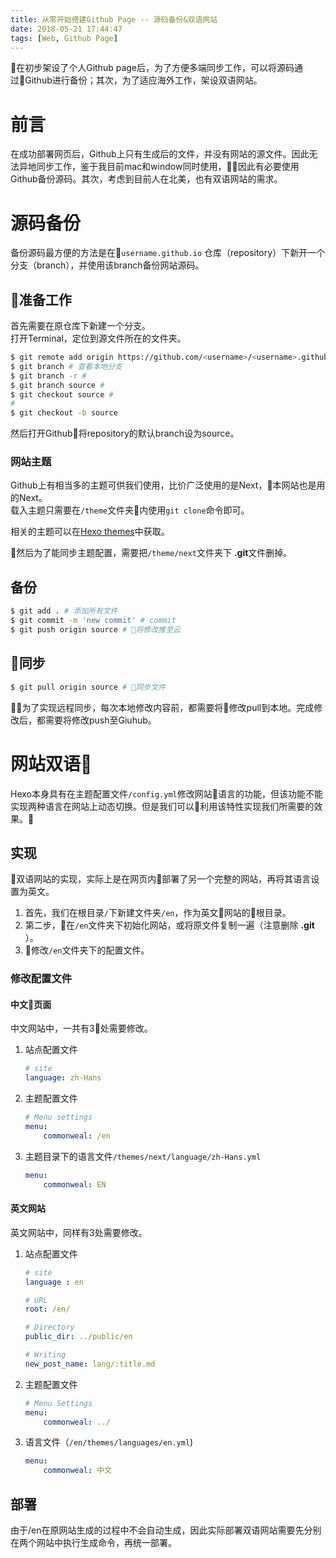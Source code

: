 ```yaml
---
title: 从零开始搭建Github Page -- 源码备份&双语网站
date: 2018-05-21 17:44:47
tags: [Web, Github Page]
---
```

在初步架设了个人Github page后，为了方便多端同步工作，可以将源码通过Github进行备份；其次，为了适应海外工作，架设双语网站。
<!-- more -->

# 前言

在成功部署网页后，Github上只有生成后的文件，并没有网站的源文件。因此无法异地同步工作，鉴于我目前mac和window同时使用，因此有必要使用Github备份源码。其次，考虑到目前人在北美，也有双语网站的需求。

# 源码备份

备份源码最方便的方法是在``username.github.io`` 仓库（repository）下新开一个分支（branch），并使用该branch备份网站源码。

## 准备工作

首先需要在原仓库下新建一个分支。  
打开Terminal，定位到源文件所在的文件夹。

```bash
$ git remote add origin https://github.com/<username>/<username>.github.io.git # 添加远程仓库，注意最后的.git
$ git branch # 查看本地分支
$ git branch -r #
$ git branch source #
$ git checkout source #
# 
$ git checkout -b source
```

然后打开Github将repository的默认branch设为source。

### 网站主题

Github上有相当多的主题可供我们使用，比价广泛使用的是Next，本网站也是用的Next。  
载入主题只需要在``/theme``文件夹内使用``git clone``命令即可。

相关的主题可以在[Hexo themes](https://hexo.io/themes/index.html)中获取。

然后为了能同步主题配置，需要把``/theme/next``文件夹下 **.git**文件删掉。

## 备份

```bash
$ git add . # 添加所有文件
$ git commit -m 'new commit' # commit
$ git push origin source # 将修改推至云
```

## 同步

```bash
$ git pull origin source # 同步文件
```

为了实现远程同步，每次本地修改内容前，都需要将修改pull到本地。完成修改后，都需要将修改push至Giuhub。

# 网站双语

Hexo本身具有在主题配置文件``/config.yml``修改网站语言的功能，但该功能不能实现两种语言在网站上动态切换。但是我们可以利用该特性实现我们所需要的效果。

## 实现

双语网站的实现，实际上是在网页内部署了另一个完整的网站，再将其语言设置为英文。

1. 首先，我们在根目录``/``下新建文件夹``/en``，作为英文网站的根目录。
2. 第二步，在``/en``文件夹下初始化网站，或将原文件复制一遍（注意删除 **.git** ）。
3. 修改``/en``文件夹下的配置文件。

### 修改配置文件

#### 中文页面

中文网站中，一共有3处需要修改。

1. 站点配置文件

    ```yml
    # site
    language: zh-Hans
    ```

2. 主题配置文件

    ```yml
    # Menu settings
    menu:
        commonweal: /en
    ```

3. 主题目录下的语言文件``/themes/next/language/zh-Hans.yml``

    ```yml
    menu:
        commonweal: EN
    ```

#### 英文网站

英文网站中，同样有3处需要修改。

1. 站点配置文件

    ```yml
    # site
    language : en

    # URL
    root: /en/

    # Directory
    public_dir: ../public/en

    # Writing
    new_post_name: lang/:title.md
    ```
2. 主题配置文件

    ```yml
    # Menu Settings
    menu:
        commonweal: ../
    ```

3. 语言文件（``/en/themes/languages/en.yml``)

    ```yml
    menu:
        commonweal: 中文
    ```

## 部署

由于/en在原网站生成的过程中不会自动生成，因此实际部署双语网站需要先分别在两个网站中执行生成命令，再统一部署。